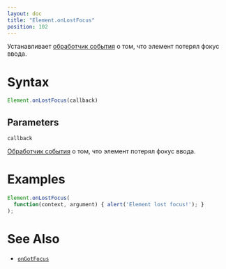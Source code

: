 ```yaml
---
layout: doc
title: "Element.onLostFocus"
position: 102
---
```


Устанавливает [обработчик события](../../Script/) о том, что элемент потерял фокус ввода.

# Syntax

```js
Element.onLostFocus(callback)
```

## Parameters

`callback`

[Обработчик события](../../Script/) о том, что элемент потерял фокус ввода.

# Examples

```js
Element.onLostFocus(
  function(context, argument) { alert('Element lost focus!'); }
);
```

# See Also

* [`onGotFocus`](../Element.onGotFocus/)

